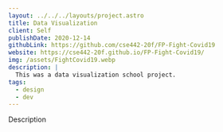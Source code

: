```yaml
---
layout: ../../../layouts/project.astro
title: Data Visualization
client: Self
publishDate: 2020-12-14
githubLink: https://github.com/cse442-20f/FP-Fight-Covid19
website: https://cse442-20f.github.io/FP-Fight-Covid19/
img: /assets/FightCovid19.webp
description: |
  This was a data visualization school project.
tags:
  - design
  - dev
---
```


Description
